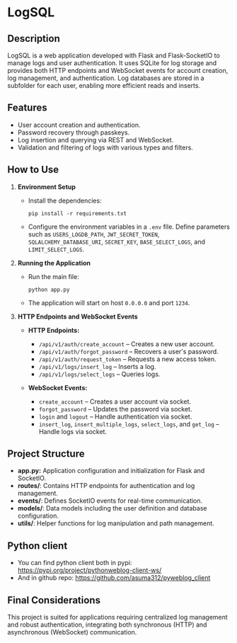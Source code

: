 # LogSQL

## Description

LogSQL is a web application developed with Flask and Flask-SocketIO to manage logs and user authentication. It uses SQLite for log storage and provides both HTTP endpoints and WebSocket events for account creation, log management, and authentication. Log databases are stored in a subfolder for each user, enabling more efficient reads and inserts.

## Features

- User account creation and authentication.
- Password recovery through passkeys.
- Log insertion and querying via REST and WebSocket.
- Validation and filtering of logs with various types and filters.

## How to Use

1. **Environment Setup**  
   - Install the dependencies:  
     ```
     pip install -r requirements.txt
     ```
   - Configure the environment variables in a `.env` file. Define parameters such as `USERS_LOGDB_PATH`, `JWT_SECRET_TOKEN`, `SQLALCHEMY_DATABASE_URI`, `SECRET_KEY`, `BASE_SELECT_LOGS`, and `LIMIT_SELECT_LOGS`.

2. **Running the Application**  
   - Run the main file:  
     ```
     python app.py
     ```
   - The application will start on host `0.0.0.0` and port `1234`.

3. **HTTP Endpoints and WebSocket Events**  
   - **HTTP Endpoints:**  
     - `/api/v1/auth/create_account` – Creates a new user account.
     - `/api/v1/auth/forgot_password` – Recovers a user's password.
     - `/api/v1/auth/request_token` – Requests a new access token.
     - `/api/v1/logs/insert_log` – Inserts a log.
     - `/api/v1/logs/select_logs` – Queries logs.

   - **WebSocket Events:**  
     - `create_account` – Creates a user account via socket.
     - `forgot_password` – Updates the password via socket.
     - `login` and `logout` – Handle authentication via socket.
     - `insert_log`, `insert_multiple_logs`, `select_logs`, and `get_log` – Handle logs via socket.

## Project Structure

- **app.py:** Application configuration and initialization for Flask and SocketIO.
- **routes/**: Contains HTTP endpoints for authentication and log management.
- **events/**: Defines SocketIO events for real-time communication.
- **models/**: Data models including the user definition and database configuration.
- **utils/**: Helper functions for log manipulation and path management.

## Python client
- You can find python client both in pypi: https://pypi.org/project/pythonweblog-client-ws/
- And in github repo: https://github.com/asuma312/pyweblog_client


## Final Considerations

This project is suited for applications requiring centralized log management and robust authentication, integrating both synchronous (HTTP) and asynchronous (WebSocket) communication.
